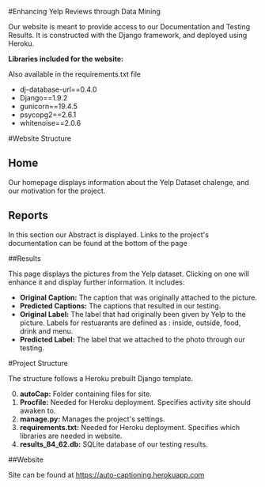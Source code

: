 #Enhancing Yelp Reviews through Data Mining

Our website is meant to provide access to our Documentation and Testing Results.
It is constructed with the Django framework, and deployed using Heroku.

**Libraries included for the website:**

Also available in the requirements.txt file

* dj-database-url==0.4.0
* Django==1.9.2
* gunicorn==19.4.5
* psycopg2==2.6.1
* whitenoise==2.0.6

#Website Structure

## Home

Our homepage displays information about the Yelp Dataset chalenge, and our motivation for the project.

## Reports

In this section our Abstract is displayed. Links to the project's documentation can be found at the bottom of the page

##Results

This page displays the pictures from the Yelp dataset.
Clicking on one will enhance it and display further information.
It includes:
* **Original Caption:** The caption that was originally attached to the picture.
* **Predicted Captions:** The captions that resulted in our testing.
* **Original Label:** The label that had originally been given by Yelp to the picture. Labels for restuarants are defined as : inside, outside, food, drink and menu.
* **Predicted Label:** The label that we attached to the photo through our testing.

#Project Structure

The structure follows a Heroku prebuilt Django template. 

0. **autoCap:** Folder containing files for site. 
0. **Procfile:** Needed for Heroku deployment. Specifies activity site should awaken to.
0. **manage.py:** Manages the project's settings.
0. **requirements.txt:** Needed for Heroku deployment. Specifies which libraries are needed in website.
0. **results_84_62.db:** SQLite database of our testing results.

##Website

Site can be found at https://auto-captioning.herokuapp.com